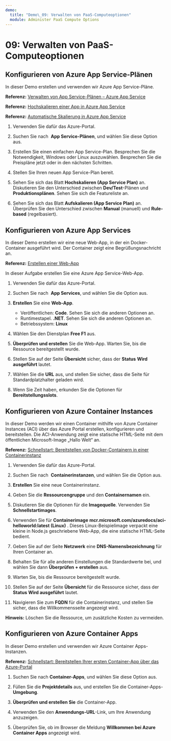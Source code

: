 ```yaml
---
demo:
  title: "Demo\_09: Verwalten von PaaS-Computeoptionen"
  module: Administer PaaS Compute Options
---
```


# 09: Verwalten von PaaS-Computeoptionen

## Konfigurieren von Azure App Service-Plänen

In dieser Demo erstellen und verwenden wir Azure App Service-Pläne.

**Referenz:** [Verwalten von App Service-Plänen – Azure App Service](https://docs.microsoft.com/azure/app-service/app-service-plan-manage)

**Referenz:** [Hochskalieren einer App in Azure App Service](https://learn.microsoft.com/azure/app-service/manage-scale-up)

**Referenz:** [Automatische Skalierung in Azure App Service](https://learn.microsoft.com/azure/app-service/manage-automatic-scaling?tabs=azure-portal)

1. Verwenden Sie dafür das Azure-Portal. 

1. Suchen Sie nach  **App Service-Plänen**, und wählen Sie diese Option aus.

1. Erstellen Sie einen einfachen App Service-Plan. Besprechen Sie die Notwendigkeit, Windows oder Linux auszuwählen. Besprechen Sie die Preispläne jetzt oder in den nächsten Schritten. 

1. Stellen Sie Ihren neuen App Service-Plan bereit. 

1. Sehen Sie sich das Blatt **Hochskalieren (App Service Plan)** an. Diskutieren Sie den Unterschied zwischen **Dev/Test**-Plänen und **Produktionsplänen**. Sehen Sie sich die Featureliste an. 

1. Sehen Sie sich das Blatt **Aufskalieren (App Service Plan)** an. Überprüfen Sie den Unterschied zwischen **Manual** (manuell) und **Rule-based** (regelbasiert). 

## Konfigurieren von Azure App Services

In dieser Demo erstellen wir eine neue Web-App, in der ein Docker-Container ausgeführt wird. Der Container zeigt eine Begrüßungsnachricht an.

**Referenz:** [Erstellen einer Web-App](https://learn.microsoft.com/training/modules/host-a-web-app-with-azure-app-service/3-exercise-create-a-web-app-in-the-azure-portal?pivots=csharp)

In dieser Aufgabe erstellen Sie eine Azure App Service-Web-App.

1. Verwenden Sie dafür das Azure-Portal. 

1. Suchen Sie nach  **App Services**, und wählen Sie die Option aus.

1. **Erstellen** Sie eine **Web-App**.

    - Veröffentlichen: **Code**. Sehen Sie sich die anderen Optionen an.
    - Runtimestapel. **.NET**. Sehen Sie sich die anderen Optionen an.
    - Betriebssystem: **Linux**

1. Wählen Sie den Dienstplan **Free F1** aus.

1. **Überprüfen und erstellen** Sie die Web-App. Warten Sie, bis die Ressource bereitgestellt wurde.

1. Stellen Sie auf der Seite **Übersicht** sicher, dass der **Status** **Wird ausgeführt** lautet.

1. Wählen Sie die **URL** aus, und stellen Sie sicher, dass die Seite für Standardplatzhalter geladen wird.

1. Wenn Sie Zeit haben, erkunden Sie die Optionen für **Bereitstellungsslots**.
   
## Konfigurieren von Azure Container Instances

In dieser Demo werden wir einen Container mithilfe von Azure Container Instances (ACI) über das Azure Portal erstellen, konfigurieren und bereitstellen. Die ACI-Anwendung zeigt eine statische HTML-Seite mit dem öffentlichen Microsoft-Image „Hallo Welt“ an. 

**Referenz:** [Schnellstart: Bereitstellen von Docker-Containern in einer Containerinstanz](https://learn.microsoft.com/en-us/azure/container-instances/container-instances-quickstart-portal)

1. Verwenden Sie dafür das Azure-Portal.

1. Suchen Sie nach  **Containerinstanzen**, und wählen Sie die Option aus.

1. **Erstellen** Sie eine neue Containerinstanz. 

1. Geben Sie die **Ressourcengruppe** und den **Containernamen** ein. 

1. Diskutieren Sie die Optionen für die **Imagequelle**. Verwenden Sie **Schnellstartimages**.

1. Verwenden Sie für **Containerimage** **mcr.microsoft.com/azuredocs/aci-helloworld:latest (Linux)** . Dieses Linux-Beispielimage verpackt eine kleine in Node.js geschriebene Web-App, die eine statische HTML-Seite bedient.

1. Geben Sie auf der Seite **Netzwerk** eine **DNS-Namensbezeichnung** für Ihren Container an. 

1. Behalten Sie für alle anderen Einstellungen die Standardwerte bei, und wählen Sie dann **Überprüfen + erstellen** aus.

1. Warten Sie, bis die Ressource bereitgestellt wurde.

1. Stellen Sie auf der Seite **Übersicht** für die Ressource sicher, dass der **Status** **Wird ausgeführt** lautet.

1. Navigieren Sie zum **FQDN** für die Containerinstanz, und stellen Sie sicher, dass die Willkommensseite angezeigt wird. 

**Hinweis:** Löschen Sie die Ressource, um zusätzliche Kosten zu vermeiden. 

## Konfigurieren von Azure Container Apps

In dieser Demo erstellen und verwenden wir Azure Container Apps-Instanzen. 

**Referenz:** [Schnellstart: Bereitstellen Ihrer ersten Container-App über das Azure-Portal](https://learn.microsoft.com/azure/container-apps/quickstart-portal)

1. Suchen Sie nach **Container-Apps**, und wählen Sie diese Option aus.

1. Füllen Sie die **Projektdetails** aus, und erstellen Sie die Container-Apps-**Umgebung**.

1. **Überprüfen und erstellen Sie** die Container-App.

1. Verwenden Sie den **Anwendungs-URL**-Link, um Ihre Anwendung anzuzeigen.

1. Überprüfen Sie, ob im Browser die Meldung **Willkommen bei Azure Container Apps** angezeigt wird. 






